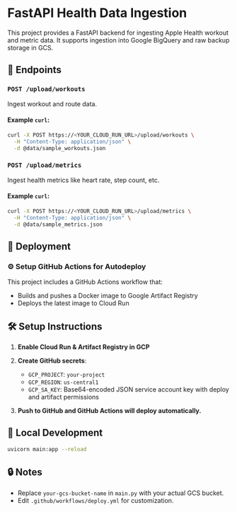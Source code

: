 # FastAPI Health Data Ingestion

This project provides a FastAPI backend for ingesting Apple Health workout and metric data. It supports ingestion into Google BigQuery and raw backup storage in GCS.

## 🚀 Endpoints

### `POST /upload/workouts`

Ingest workout and route data.

#### Example `curl`:

```bash
curl -X POST https://<YOUR_CLOUD_RUN_URL>/upload/workouts \
  -H "Content-Type: application/json" \
  -d @data/sample_workouts.json
```

### `POST /upload/metrics`

Ingest health metrics like heart rate, step count, etc.

#### Example `curl`:

```bash
curl -X POST https://<YOUR_CLOUD_RUN_URL>/upload/metrics \
  -H "Content-Type: application/json" \
  -d @data/sample_metrics.json
```

## 🧱 Deployment

### ⚙️ Setup GitHub Actions for Autodeploy

This project includes a GitHub Actions workflow that:
- Builds and pushes a Docker image to Google Artifact Registry
- Deploys the latest image to Cloud Run

## 🛠️ Setup Instructions

1. **Enable Cloud Run & Artifact Registry in GCP**
2. **Create GitHub secrets**:
   - `GCP_PROJECT`: `your-project`
   - `GCP_REGION`: `us-central1`
   - `GCP_SA_KEY`: Base64-encoded JSON service account key with deploy and artifact permissions

3. **Push to GitHub and GitHub Actions will deploy automatically.**

## 🐳 Local Development

```bash
uvicorn main:app --reload
```

## 🔒 Notes
- Replace `your-gcs-bucket-name` in `main.py` with your actual GCS bucket.
- Edit `.github/workflows/deploy.yml` for customization.
